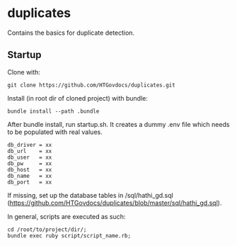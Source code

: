 duplicates
==========

Contains the basics for duplicate detection.

Startup
-------

Clone with:

    git clone https://github.com/HTGovdocs/duplicates.git

Install (in root dir of cloned project) with bundle:

    bundle install --path .bundle

After bundle install, run startup.sh. It creates a dummy .env file which needs to be populated with real values.

    db_driver = xx
    db_url    = xx
    db_user   = xx
    db_pw     = xx
    db_host   = xx
    db_name   = xx
    db_port   = xx

If missing, set up the database tables in /sql/hathi_gd.sql (https://github.com/HTGovdocs/duplicates/blob/master/sql/hathi_gd.sql).

In general, scripts are executed as such:

    cd /root/to/project/dir/;
    bundle exec ruby script/script_name.rb;
